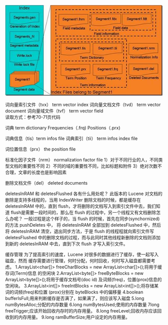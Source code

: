 
![lucene-full-struct](./images/lucene-full-struct.png)

词向量索引文件（tvx） term vector index
词向量文档文件（tvd） term vector document
词向量域文件（tvf）      term vector field    
读取方式：参考70-71页代码
 
词典
term dictionary
Frequencies（.frq)
Positions（.prx)
 
词典信息（tis）term infos file
词典索引（tii） term infos index file
 
词位置信息（prx） the position file
 
标准化因子文件（nrm） normalization factor file
1）对于不同行业的人，不同类型文档的重要性不同
2）不同的域的重要性不同，比如标题和附件
3）绝对次数不合理，文章的长度也是影响因素
 
删除文档文件（del） deleted documents
 
deletesInRAM 和 deletesFlushed 各有什么用处呢？
此版本的 Lucene 对文档的删除是支持多线程的，当用 IndexWriter 删除文档的时候，都是缓存在 deletesInRAM 中的，直到 flush，才将删除的文档写入到索引文件中去，我们知道 flush是需要一段时间的，那么在 flush 的过程中，另一个线程又有文档删除怎么办呢？
一般过程是这个样子的，当 flush 的时候，首先在同步(synchornized)的方法 pushDeletes 中， 将 deletesInRAM 全部加到 deletesFlushed 中，然后将 deletesInRAM 清空，退出同步方法，于是 flush 的线程程就向索引文件写 deletesFlushed 中的删除文档的过程，而与此同时其他线程新删除的文档则添加到新的 deletesInRAM 中去，直到下次 flush 才写入索引文件。
 
缓存管理
为了提高索引的速度，Lucene 对很多的数据进行了缓存，使一起写入磁盘，然而
缓存需要进行管理，何时分配，何时回收，何时写入磁盘都需要考虑。
1.ArrayList<char[]> freeCharBlocks = new ArrayList<char[]>();将用于缓存词(Term)信息
的空闲块
2.ArrayList<byte[]> freeByteBlocks = new ArrayList<byte[]>();将用于缓存文档号(doc id)
及词频(freq)，位置(prox)信息的空闲块。
3.ArrayList<int[]> freeIntBlocks = new ArrayList<int[]>();将存储某词的词频(freq)和位置
(prox)分别在 byteBlocks 中的偏移量
4.boolean bufferIsFull;用来判断缓存是否满了，如果满了，则应该写入磁盘
5.long numBytesAlloc;分配的内存数量
6.long numBytesUsed;使用的内存数量
7long freeTrigger;应该开始回收内存时的内存用量。
8.long freeLevel;回收内存应该回收到的内存用量。
9.long ramBufferSize;用户设定的内存用量。

